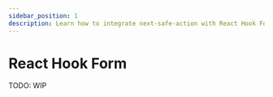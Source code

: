 ```yaml
---
sidebar_position: 1
description: Learn how to integrate next-safe-action with React Hook Form.
---
```


# React Hook Form

TODO: WIP
